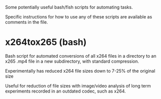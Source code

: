 Some potentially useful bash/fish scripts for automating tasks.

Specific instructions for how to use any of these scripts are available as comments in the file.

# x264tox265 (bash)
Bash script for automated conversions of all x264 files in a directory to an x265 .mp4 file in a new subdirectory, with standard compression.

Experimentally has reduced x264 file sizes down to 7-25% of the original size

Useful for reduction of file sizes with image/video analysis of long term experiments recorded in an outdated codec, such as x264.
